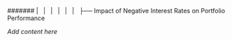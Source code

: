 ####### |   |   |   |   |   |   ├── Impact of Negative Interest Rates on Portfolio Performance

*Add content here*